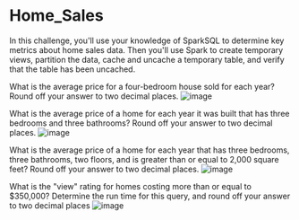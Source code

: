 # Home_Sales

In this challenge, you'll use your knowledge of SparkSQL to determine key metrics about home sales data. Then you'll use Spark to create temporary views, partition the data, cache and uncache a temporary table, and verify that the table has been uncached.

What is the average price for a four-bedroom house sold for each year? Round off your answer to two decimal places.
![image](https://user-images.githubusercontent.com/115520869/230820581-45acd7e6-1bd1-47b9-96b8-d8c30e59bb8f.png)

What is the average price of a home for each year it was built that has three bedrooms and three bathrooms? Round off your answer to two decimal places.
![image](https://user-images.githubusercontent.com/115520869/230820630-f69fa6c0-af16-4e83-92e3-2784176322a6.png)


What is the average price of a home for each year that has three bedrooms, three bathrooms, two floors, and is greater than or equal to 2,000 square feet? Round off your answer to two decimal places.
![image](https://user-images.githubusercontent.com/115520869/230820680-2ad27149-db28-4e7f-8031-61c64b316151.png)


What is the "view" rating for homes costing more than or equal to $350,000? Determine the run time for this query, and round off your answer to two decimal places
![image](https://user-images.githubusercontent.com/115520869/230820729-a9c13e3f-c355-4f32-9bd7-b342dc37fcb7.png)
